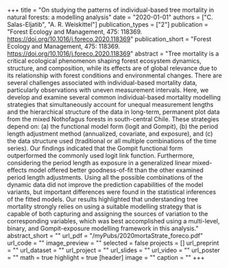 +++
title = "On studying the patterns of individual-based tree mortality in natural forests: a modelling analysis"
date = "2020-01-01"
authors = ["C. Salas-Eljatib", "A. R. Weiskittel"]
publication_types = ["2"]
publication = "Forest Ecology and Management, 475:  118369. https://doi.org/10.1016/j.foreco.2020.118369"
publication_short = "Forest Ecology and Management, 475:  118369. https://doi.org/10.1016/j.foreco.2020.118369"
abstract = "Tree mortality is a critical ecological phenomenon shaping forest ecosystem dynamics, structure, and composition, while its effects are of global relevance due to its relationship with forest conditions and environmental changes. There are several challenges associated with individual-based mortality data, particularly observations with uneven measurement intervals. Here, we develop and examine several common individual-based mortality modelling strategies that simultaneously account for unequal measurement lengths and the hierarchical structure of the data in long-term, permanent plot data from the mixed Nothofagus forests in south-central Chile. These strategies depend on: (a) the functional model form (logit and Gompit), (b) the period length adjustment method (annualized, covariate, and exposure), and (c) the data structure used (traditional or all multiple combinations of the time series). Our findings indicated that the Gompit functional form outperformed the commonly used logit link function. Furthermore, considering the period length as exposure in a generalized linear mixed-effects model offered better goodness-of-fit than the other examined period length adjustments. Using all the possible combinations of the dynamic data did not improve the prediction capabilities of the model variants, but important differences were found in the statistical inferences of the fitted models. Our results highlighted that understanding tree mortality strongly relies on using a suitable modelling strategy that is capable of both capturing and assigning the sources of variation to the corresponding variables, which was best accomplished using a multi-level, binary, and Gompit-exposure modelling framework in this analysis."
abstract_short = ""
url_pdf = "/myPubs/2020mortaStrate_foreco.pdf"
url_code = ""
image_preview = ""
selected = false
projects = []
url_preprint = ""
url_dataset = ""
url_project = ""
url_slides = ""
url_video = ""
url_poster = ""
math = true
highlight = true
[header]
image = ""
caption = ""
+++
